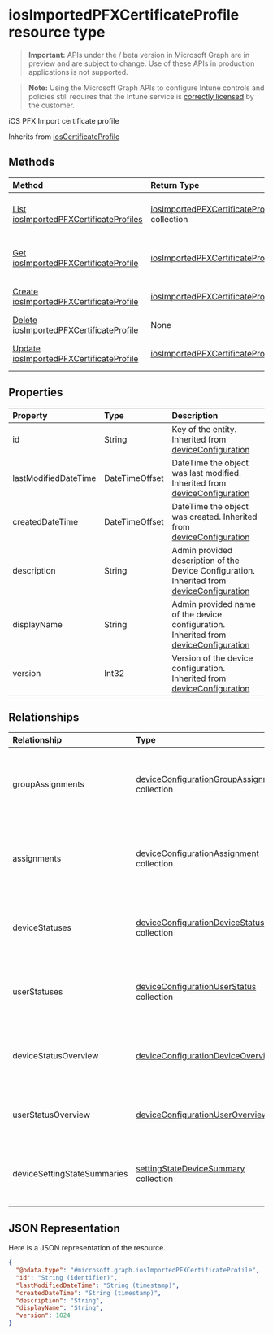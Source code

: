 ﻿# iosImportedPFXCertificateProfile resource type

> **Important:** APIs under the / beta version in Microsoft Graph are in preview and are subject to change. Use of these APIs in production applications is not supported.

> **Note:** Using the Microsoft Graph APIs to configure Intune controls and policies still requires that the Intune service is [correctly licensed](https://go.microsoft.com/fwlink/?linkid=839381) by the customer.

iOS PFX Import certificate profile

Inherits from [iosCertificateProfile](../resources/intune_deviceconfig_ioscertificateprofile.md)

## Methods
|Method|Return Type|Description|
|:---|:---|:---|
|[List iosImportedPFXCertificateProfiles](../api/intune_deviceconfig_iosimportedpfxcertificateprofile_list.md)|[iosImportedPFXCertificateProfile](../resources/intune_deviceconfig_iosimportedpfxcertificateprofile.md) collection|List properties and relationships of the [iosImportedPFXCertificateProfile](../resources/intune_deviceconfig_iosimportedpfxcertificateprofile.md) objects.|
|[Get iosImportedPFXCertificateProfile](../api/intune_deviceconfig_iosimportedpfxcertificateprofile_get.md)|[iosImportedPFXCertificateProfile](../resources/intune_deviceconfig_iosimportedpfxcertificateprofile.md)|Read properties and relationships of the [iosImportedPFXCertificateProfile](../resources/intune_deviceconfig_iosimportedpfxcertificateprofile.md) object.|
|[Create iosImportedPFXCertificateProfile](../api/intune_deviceconfig_iosimportedpfxcertificateprofile_create.md)|[iosImportedPFXCertificateProfile](../resources/intune_deviceconfig_iosimportedpfxcertificateprofile.md)|Create a new [iosImportedPFXCertificateProfile](../resources/intune_deviceconfig_iosimportedpfxcertificateprofile.md) object.|
|[Delete iosImportedPFXCertificateProfile](../api/intune_deviceconfig_iosimportedpfxcertificateprofile_delete.md)|None|Deletes a [iosImportedPFXCertificateProfile](../resources/intune_deviceconfig_iosimportedpfxcertificateprofile.md).|
|[Update iosImportedPFXCertificateProfile](../api/intune_deviceconfig_iosimportedpfxcertificateprofile_update.md)|[iosImportedPFXCertificateProfile](../resources/intune_deviceconfig_iosimportedpfxcertificateprofile.md)|Update the properties of a [iosImportedPFXCertificateProfile](../resources/intune_deviceconfig_iosimportedpfxcertificateprofile.md) object.|

## Properties
|Property|Type|Description|
|:---|:---|:---|
|id|String|Key of the entity. Inherited from [deviceConfiguration](../resources/intune_deviceconfig_deviceconfiguration.md)|
|lastModifiedDateTime|DateTimeOffset|DateTime the object was last modified. Inherited from [deviceConfiguration](../resources/intune_deviceconfig_deviceconfiguration.md)|
|createdDateTime|DateTimeOffset|DateTime the object was created. Inherited from [deviceConfiguration](../resources/intune_deviceconfig_deviceconfiguration.md)|
|description|String|Admin provided description of the Device Configuration. Inherited from [deviceConfiguration](../resources/intune_deviceconfig_deviceconfiguration.md)|
|displayName|String|Admin provided name of the device configuration. Inherited from [deviceConfiguration](../resources/intune_deviceconfig_deviceconfiguration.md)|
|version|Int32|Version of the device configuration. Inherited from [deviceConfiguration](../resources/intune_deviceconfig_deviceconfiguration.md)|

## Relationships
|Relationship|Type|Description|
|:---|:---|:---|
|groupAssignments|[deviceConfigurationGroupAssignment](../resources/intune_deviceconfig_deviceconfigurationgroupassignment.md) collection|The list of group assignments for the device configuration profile. Inherited from [deviceConfiguration](../resources/intune_deviceconfig_deviceconfiguration.md)|
|assignments|[deviceConfigurationAssignment](../resources/intune_deviceconfig_deviceconfigurationassignment.md) collection|The list of assignments for the device configuration profile. Inherited from [deviceConfiguration](../resources/intune_deviceconfig_deviceconfiguration.md)|
|deviceStatuses|[deviceConfigurationDeviceStatus](../resources/intune_deviceconfig_deviceconfigurationdevicestatus.md) collection|Device configuration installation status by device. Inherited from [deviceConfiguration](../resources/intune_deviceconfig_deviceconfiguration.md)|
|userStatuses|[deviceConfigurationUserStatus](../resources/intune_deviceconfig_deviceconfigurationuserstatus.md) collection|Device configuration installation stauts by user. Inherited from [deviceConfiguration](../resources/intune_deviceconfig_deviceconfiguration.md)|
|deviceStatusOverview|[deviceConfigurationDeviceOverview](../resources/intune_deviceconfig_deviceconfigurationdeviceoverview.md)|Device Configuration devices status overview Inherited from [deviceConfiguration](../resources/intune_deviceconfig_deviceconfiguration.md)|
|userStatusOverview|[deviceConfigurationUserOverview](../resources/intune_deviceconfig_deviceconfigurationuseroverview.md)|Device Configuration users status overview Inherited from [deviceConfiguration](../resources/intune_deviceconfig_deviceconfiguration.md)|
|deviceSettingStateSummaries|[settingStateDeviceSummary](../resources/intune_deviceconfig_settingstatedevicesummary.md) collection|Device Configuration Setting State Device Summary Inherited from [deviceConfiguration](../resources/intune_deviceconfig_deviceconfiguration.md)|

## JSON Representation
Here is a JSON representation of the resource.
<!-- {
  "blockType": "resource",
  "keyProperty": "id",
  "@odata.type": "microsoft.graph.iosImportedPFXCertificateProfile"
}
-->
``` json
{
  "@odata.type": "#microsoft.graph.iosImportedPFXCertificateProfile",
  "id": "String (identifier)",
  "lastModifiedDateTime": "String (timestamp)",
  "createdDateTime": "String (timestamp)",
  "description": "String",
  "displayName": "String",
  "version": 1024
}
```



